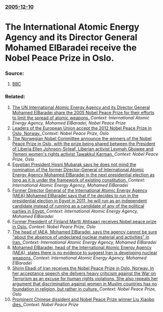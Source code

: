 ### [2005-12-10](/news/2005/12/10/index.md)

#  The International Atomic Energy Agency and its Director General Mohamed ElBaradei receive the Nobel Peace Prize in Oslo. 




### Source:

1. [BBC](http://news.bbc.co.uk/2/hi/middle_east/4515844.stm)

### Related:

1. [ The UN International Atomic Energy Agency and its Director General Mohamed ElBaradei share the 2005 Nobel Peace Prize for their efforts to limit the spread of atomic weapons. ](/news/2005/10/7/the-un-international-atomic-energy-agency-and-its-director-general-mohamed-elbaradei-share-the-2005-nobel-peace-prize-for-their-efforts-to.md) _Context: International Atomic Energy Agency, Mohamed ElBaradei, Nobel Peace Prize_
2. [Leaders of the European Union accept the 2012 Nobel Peace Prize in Oslo, Norway. ](/news/2012/12/10/leaders-of-the-european-union-accept-the-2012-nobel-peace-prize-in-oslo-norway.md) _Context: Nobel Peace Prize, Oslo_
3. [The Norwegian Nobel Committee announce the winners of the Nobel Peace Prize in Oslo, with the prize being shared between the President of Liberia Ellen Johnson-Sirleaf, Liberian activist Leymah Gbowee and Yemeni women's rights activist Tawakkul Karman. ](/news/2011/10/7/the-norwegian-nobel-committee-announce-the-winners-of-the-nobel-peace-prize-in-oslo-with-the-prize-being-shared-between-the-president-of-li.md) _Context: Nobel Peace Prize, Oslo_
4. [Egyptian President Hosni Mubarak says he does not mind the nomination of the former Director-General of International Atomic Energy Agency Mohamed ElBaradei  in the next presidential election as long as it is under the framework of existing constitution. ](/news/2010/03/4/egyptian-president-hosni-mubarak-says-he-does-not-mind-the-nomination-of-the-former-director-general-of-international-atomic-energy-agency-m.md) _Context: International Atomic Energy Agency, Mohamed ElBaradei_
5. [ Former Director General of the International Atomic Energy Agency (IAEA) Mohamed ElBaradei says that if he decides to run in the presidential election in Egypt in 2011, he will run as an independent candidate instead of running as a  candidate of any of the political parties in Egypt. ](/news/2009/12/11/former-director-general-of-the-international-atomic-energy-agency-iaea-mohamed-elbaradei-says-that-if-he-decides-to-run-in-the-presidenti.md) _Context: International Atomic Energy Agency, Mohamed ElBaradei_
6. [ Former President of Finland Martti Ahtisaari receives Nobel peace prize in Oslo.](/news/2008/12/10/former-president-of-finland-martti-ahtisaari-receives-nobel-peace-prize-in-oslo.md) _Context: Nobel Peace Prize, Oslo_
7. [ The head of IAEA, Mohamed ElBaradei, says the agency cannot be sure "about the absence of undeclared nuclear material and activities" in Iran. ](/news/2007/11/22/the-head-of-iaea-mohamed-elbaradei-says-the-agency-cannot-be-sure-about-the-absence-of-undeclared-nuclear-material-and-activities-in-ir.md) _Context: International Atomic Energy Agency, Mohamed ElBaradei_
8. [ Mohamed ElBaradei, head of the International Atomic Energy Agency (IAEA), states there is no evidence to suggest Iran is developing nuclear weapons. ](/news/2005/02/16/mohamed-elbaradei-head-of-the-international-atomic-energy-agency-iaea-states-there-is-no-evidence-to-suggest-iran-is-developing-nuclear.md) _Context: International Atomic Energy Agency, Mohamed ElBaradei_
9. [Shirin Ebadi of Iran receives the Nobel Peace Prize in Oslo, Norway. In her acceptance speech she delivers heavy criticism against the War on Terrorism as an excuse for human rights violations. She also repeats her argument that discrimination against women in Muslim countries has no foundation in religion, but rather in culture. ](/news/2003/12/10/shirin-ebadi-of-iran-receives-the-nobel-peace-prize-in-oslo-norway-in-her-acceptance-speech-she-delivers-heavy-criticism-against-the-war-o.md) _Context: Nobel Peace Prize, Oslo_
10. [Prominent Chinese dissident and Nobel Peace Prize winner Liu Xiaobo dies.  ](/news/2017/07/13/prominent-chinese-dissident-and-nobel-peace-prize-winner-liu-xiaobo-dies.md) _Context: Nobel Peace Prize_
